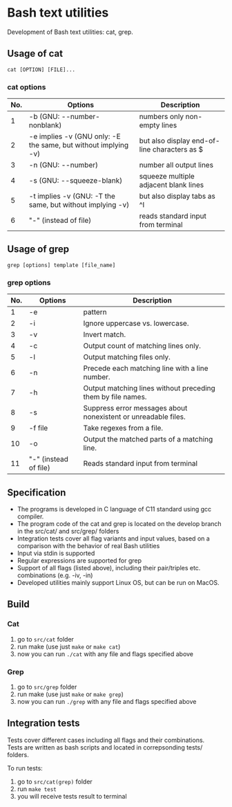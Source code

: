 # Bash text utilities

Development of Bash text utilities: cat, grep.

## Usage of cat

`cat [OPTION] [FILE]...`

### cat options

| No. | Options | Description |
| ------ | ------ | ------ |
| 1 | -b (GNU: --number-nonblank) | numbers only non-empty lines |
| 2 | -e implies -v (GNU only: -E the same, but without implying -v) | but also display end-of-line characters as $  |
| 3 | -n (GNU: --number) | number all output lines |
| 4 | -s (GNU: --squeeze-blank) | squeeze multiple adjacent blank lines |
| 5 | -t implies -v (GNU: -T the same, but without implying -v) | but also display tabs as ^I  |
| 6 | "-" (instead of file) | reads standard input from terminal  |

## Usage of grep 

`grep [options] template [file_name]`

### grep options

| No. | Options | Description |
| ------ | ------ | ------ |
| 1 | -e | pattern |
| 2 | -i | Ignore uppercase vs. lowercase.  |
| 3 | -v | Invert match. |
| 4 | -c | Output count of matching lines only. |
| 5 | -l | Output matching files only.  |
| 6 | -n | Precede each matching line with a line number. |
| 7 | -h | Output matching lines without preceding them by file names. |
| 8 | -s | Suppress error messages about nonexistent or unreadable files. |
| 9 | -f file | Take regexes from a file. |
| 10 | -o | Output the matched parts of a matching line. |
| 11 | "-" (instead of file) | Reads standard input from terminal |

## Specification

- The programs is developed in C language of C11 standard using gcc compiler.
- The program code of the cat and grep is located on the develop branch in the src/cat/ and src/grep/ folders
- Integration tests cover all flag variants and input values, based on a comparison with the behavior of real Bash utilities
- Input via stdin is supported
- Regular expressions are supported for grep
- Support of all flags (listed above), including their pair/triples etc. combinations (e.g. -iv, -in)
- Developed utilities mainly support Linux OS, but can be run on MacOS.

## Build

### Cat

1. go to `src/cat` folder  
2. run make (use just `make` or `make cat`)  
3. now you can run `./cat` with any file and flags specified above

### Grep

1. go to `src/grep` folder  
2. run make (use just `make` or `make grep`)  
3. now you can run `./grep` with any file and flags specified above

## Integration tests

Tests cover different cases including all flags and their combinations.  
Tests are written as bash scripts and located in correpsonding tests/ folders.  

To run tests:
1. go to `src/cat(grep)` folder  
2. run `make test`  
3. you will receive tests result to terminal
